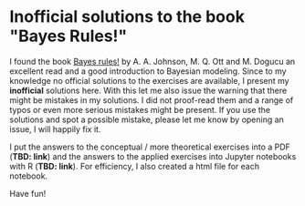 # Inofficial solutions to the book "Bayes Rules!"

I found the book [Bayes rules!](https://www.bayesrulesbook.com/) by A. A. Johnson, M. Q. Ott and M. Dogucu an excellent read and a good introduction to Bayesian modeling.
Since to my knowledge no official solutions to the exercises are available, I present my **inofficial** solutions here. With this let me also issue the warning that there might be mistakes in my solutions. I did not proof-read them and a range of typos or even more serious mistakes might be present. If you use the solutions and spot a possible mistake, please let me know by opening an issue, I will happily fix it.

I put the answers to the conceptual / more theoretical exercises into a PDF (**TBD: link**) and the answers to the applied exercises into Jupyter notebooks with R (**TBD: link**). For efficiency, I also created a html file for each notebook.

Have fun!

